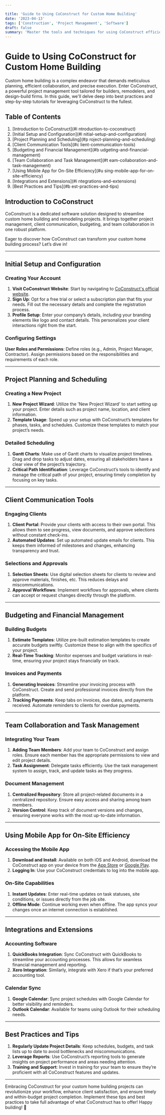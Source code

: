 ```yaml
---

title: 'Guide to Using CoConstruct for Custom Home Building'
date: '2023-04-13'
tags: ['Construction', 'Project Management', 'Software']
draft: false
summary: 'Master the tools and techniques for using CoConstruct efficiently in your custom home building projects.'
---
```


# Guide to Using CoConstruct for Custom Home Building

Custom home building is a complex endeavor that demands meticulous planning, efficient collaboration, and precise execution. Enter CoConstruct, a powerful project management tool tailored for builders, remodelers, and design-build firms. In this guide, we'll delve deep into best practices and step-by-step tutorials for leveraging CoConstruct to the fullest.

## Table of Contents

1. [Introduction to CoConstruct](#i   ntroduction-to-coconstruct)
2. [Initial Setup and Configuration](#i   nitial-setup-and-configuration)
3. [Project Planning and Scheduling](#p   roject-planning-and-scheduling)
4. [Client Communication Tools](#c   lient-communication-tools)
5. [Budgeting and Financial Management](#b   udgeting-and-financial-management)
6. [Team Collaboration and Task Management](#t   eam-collaboration-and-task-management)
7. [Using Mobile App for On-Site Efficiency](#u   sing-mobile-app-for-on-site-efficiency)
8. [Integrations and Extensions](#i   ntegrations-and-extensions)
9. [Best Practices and Tips](#b   est-practices-and-tips)

## Introduction to CoConstruct

CoConstruct is a dedicated software solution designed to streamline custom home building and remodeling projects. It brings together project management, client communication, budgeting, and team collaboration in one robust platform.

Eager to discover how CoConstruct can transform your custom home building process? Let’s dive in!

---

## Initial Setup and Configuration

### Creating Your Account

1. **Visit CoConstruct Website**: Start by navigating to [CoConstruct's official website](https://www.coconstruct.com/).
2. **Sign Up**: Opt for a free trial or select a subscription plan that fits your needs. Fill out the necessary details and complete the registration process.
3. **Profile Setup**: Enter your company’s details, including your branding elements like logo and contact details. This personalizes your client interactions right from the start.

### Configuring Settings

**User Roles and Permissions**: Define roles (e.g., Admin, Project Manager, Contractor). Assign permissions based on the responsibilities and requirements of each role.

---

## Project Planning and Scheduling

### Creating a New Project

1. **New Project Wizard**: Utilize the 'New Project Wizard' to start setting up your project. Enter details such as project name, location, and client information.
2. **Template Usage**: Speed up your setup with CoConstruct’s templates for phases, tasks, and schedules. Customize these templates to match your project’s needs.

### Detailed Scheduling

1. **Gantt Charts**: Make use of Gantt charts to visualize project timelines. Drag and drop tasks to adjust dates, ensuring all stakeholders have a clear view of the project’s trajectory.
2. **Critical Path Identification**: Leverage CoConstruct’s tools to identify and manage the critical path of your project, ensuring timely completion by focusing on key tasks.

---

## Client Communication Tools

### Engaging Clients

1. **Client Portal**: Provide your clients with access to their own portal. This allows them to see progress, view documents, and approve selections without constant check-ins.
2. **Automated Updates**: Set up automated update emails for clients. This keeps them informed of milestones and changes, enhancing transparency and trust.

### Selections and Approvals

1. **Selection Sheets**: Use digital selection sheets for clients to review and approve materials, finishes, etc. This reduces delays and miscommunications.
2. **Approval Workflows**: Implement workflows for approvals, where clients can accept or request changes directly through the platform.

---

## Budgeting and Financial Management

### Building Budgets

1. **Estimate Templates**: Utilize pre-built estimation templates to create accurate budgets swiftly. Customize these to align with the specifics of your project.
2. **Real-Time Tracking**: Monitor expenses and budget variations in real-time, ensuring your project stays financially on track.

### Invoices and Payments

1. **Generating Invoices**: Streamline your invoicing process with CoConstruct. Create and send professional invoices directly from the platform.
2. **Tracking Payments**: Keep tabs on invoices, due dates, and payments received. Automate reminders to clients for overdue payments.

---

## Team Collaboration and Task Management

### Integrating Your Team

1. **Adding Team Members**: Add your team to CoConstruct and assign roles. Ensure each member has the appropriate permissions to view and edit project details.
2. **Task Assignment**: Delegate tasks efficiently. Use the task management system to assign, track, and update tasks as they progress.

### Document Management

1. **Centralized Repository**: Store all project-related documents in a centralized repository. Ensure easy access and sharing among team members.
2. **Version Control**: Keep track of document versions and changes, ensuring everyone works with the most up-to-date information.

---

## Using Mobile App for On-Site Efficiency

### Accessing the Mobile App

1. **Download and Install**: Available on both iOS and Android, download the CoConstruct app on your device from the [App Store](https://apps.apple.com/us/app/coconstruct/id1047487717) or [Google Play](https://play.google.com/store/apps/details?id=com.coconstruct.coconstruct&hl=en&gl=US).
2. **Logging In**: Use your CoConstruct credentials to log into the mobile app.

### On-Site Capabilities

1. **Instant Updates**: Enter real-time updates on task statuses, site conditions, or issues directly from the job site.
2. **Offline Mode**: Continue working even when offline. The app syncs your changes once an internet connection is established.

---

## Integrations and Extensions

### Accounting Software

1. **QuickBooks Integration**: Sync CoConstruct with QuickBooks to streamline your accounting processes. This allows for seamless financial management and reporting.
2. **Xero Integration**: Similarly, integrate with Xero if that’s your preferred accounting tool.

### Calendar Sync

1. **Google Calendar**: Sync project schedules with Google Calendar for better visibility and reminders.
2. **Outlook Calendar**: Available for teams using Outlook for their scheduling needs.

---

## Best Practices and Tips

1. **Regularly Update Project Details**: Keep schedules, budgets, and task lists up to date to avoid bottlenecks and miscommunications.
2. **Leverage Reports**: Use CoConstruct’s reporting tools to generate insights on project performance and areas needing attention.
3. **Training and Support**: Invest in training for your team to ensure they’re proficient with all CoConstruct features and updates.

---

Embracing CoConstruct for your custom home building projects can revolutionize your workflow, enhance client satisfaction, and ensure timely and within-budget project completion. Implement these tips and best practices to take full advantage of what CoConstruct has to offer! Happy building! 🚀